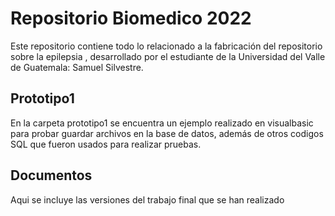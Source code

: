 # Repositorio Biomedico 2022

Este repositorio contiene todo lo relacionado a la fabricación del repositorio sobre la epilepsia , desarrollado por el estudiante de la Universidad del Valle de Guatemala: Samuel Silvestre.


## Prototipo1

En la carpeta prototipo1 se encuentra un ejemplo realizado en visualbasic para probar guardar archivos en la base de datos, además de otros codigos SQL que fueron usados para realizar pruebas.


## Documentos

Aqui se incluye las versiones del trabajo final que se han realizado









